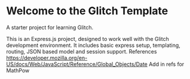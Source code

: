 Welcome to the Glitch Template
==============================

A starter project for learning Glitch.

This is an Express.js project, designed to work well with the Glitch development environment. It includes basic express setup, templating, routing, JSON based model and session support.
References
https://developer.mozilla.org/en-US/docs/Web/JavaScript/Reference/Global_Objects/Date
Add in refs for MathPow 